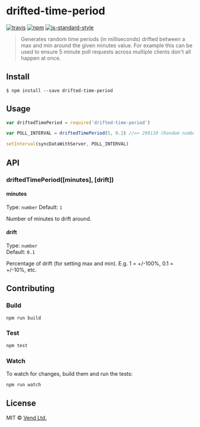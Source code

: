 # drifted-time-period
[![travis][travis-image]][travis-url]
[![npm][npm-image]][npm-url]
[![js-standard-style][standard-style-image]][standard-style-url]

[travis-image]: https://img.shields.io/travis/vend/drifted-time-period.svg?style=flat
[travis-url]: https://travis-ci.org/vend/drifted-time-period
[npm-image]: https://img.shields.io/npm/v/drifted-time-period.svg?style=flat
[npm-url]: https://npmjs.org/package/drifted-time-period
[standard-style-image]: https://img.shields.io/badge/code%20style-standard-brightgreen.svg?style=flat
[standard-style-url]: https://github.com/feross/standard

> Generates random time periods (in milliseconds) drifted between a max and min around the given minutes value. For
> example this can be used to ensure 5 minute poll requests across multiple clients don't all happen at once.

## Install

```
$ npm install --save drifted-time-period
```

## Usage

```js
var driftedTimePeriod = require('drifted-time-period')

var POLL_INTERVAL = driftedTimePeriod(5, 0.2) //=> 290110 (Random number between 240000 and 360000)

setInterval(syncDataWithServer, POLL_INTERVAL)
```

## API

### driftedTimePeriod([minutes], [drift])

#### minutes

Type: `number`
Default: `1`

Number of minutes to drift around.

#### drift

Type: `number`  
Default: `0.1`

Percentage of drift (for setting max and min). E.g. 1 = +/-100%, 0.1 = +/-10%, etc.

## Contributing

### Build

```js
npm run build
```

### Test

```js
npm test
```

### Watch

To watch for changes, build them and run the tests:

```js
npm run watch
```

## License

MIT © [Vend Ltd.](https://github.com/vend)
